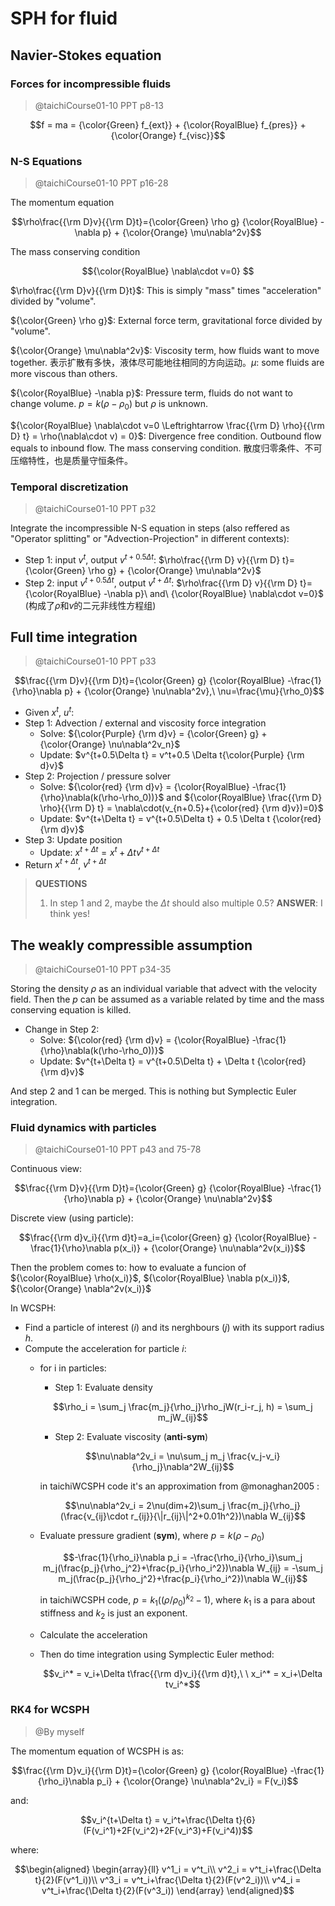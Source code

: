 # SPH for fluid

## Navier-Stokes equation

### Forces for incompressible fluids

> @taichiCourse01-10 PPT p8-13

$$f = ma = {\color{Green} f_{ext}} + {\color{RoyalBlue} f_{pres}} + {\color{Orange} f_{visc}}$$

### N-S Equations

> @taichiCourse01-10 PPT p16-28

The momentum equation

$$\rho\frac{{\rm D}v}{{\rm D}t}={\color{Green} \rho g} {\color{RoyalBlue} -\nabla p} + {\color{Orange} \mu\nabla^2v}$$

The mass conserving condition

$${\color{RoyalBlue} \nabla\cdot v=0} $$

$\rho\frac{{\rm D}v}{{\rm D}t}$: This is simply "mass" times "acceleration" divided by "volume".

${\color{Green} \rho g}$: External force term, gravitational force divided by "volume".

${\color{Orange} \mu\nabla^2v}$: Viscosity term, how fluids want to move together. 表示扩散有多快，液体尽可能地往相同的方向运动。$\mu$: some fluids are more viscous than others.

${\color{RoyalBlue} -\nabla p}$: Pressure term, fluids do not want to change volume. $p=k(\rho-\rho_0)$ but $\rho$ is unknown.

${\color{RoyalBlue} \nabla\cdot v=0 \Leftrightarrow \frac{{\rm D} \rho}{{\rm D} t} = \rho(\nabla\cdot v) = 0}$: Divergence free condition. Outbound flow equals to inbound flow. The mass conserving condition. 散度归零条件、不可压缩特性，也是质量守恒条件。

### Temporal discretization

> @taichiCourse01-10 PPT p32

Integrate the incompressible N-S equation in steps (also reffered as "Operator splitting" or "Advection-Projection" in different contexts):

* Step 1: input $v^t$, output $v^{t+0.5\Delta t}$: $\rho\frac{{\rm D} v}{{\rm D} t}={\color{Green} \rho g} + {\color{Orange} \mu\nabla^2v}$
* Step 2: input $v^{t+0.5\Delta t}$, output $v^{t+\Delta t}$: $\rho\frac{{\rm D} v}{{\rm D} t}={\color{RoyalBlue} -\nabla p}\ and\ {\color{RoyalBlue} \nabla\cdot v=0}$ (构成了$\rho$和$v$的二元非线性方程组)

## Full time integration

> @taichiCourse01-10 PPT p33

$$\frac{{\rm D}v}{{\rm D}t}={\color{Green} g} {\color{RoyalBlue} -\frac{1}{\rho}\nabla p} + {\color{Orange} \nu\nabla^2v},\ \nu=\frac{\mu}{\rho_0}$$

* Given $x^t$, $u^t$:
* Step 1: Advection / external and viscosity force integration
    * Solve: ${\color{Purple} {\rm d}v} = {\color{Green} g} + {\color{Orange} \nu\nabla^2v_n}$
    * Update: $v^{t+0.5\Delta t} = v^t+0.5 \Delta t{\color{Purple} {\rm d}v}$
* Step 2: Projection / pressure solver
    * Solve: ${\color{red} {\rm d}v} = {\color{RoyalBlue} -\frac{1}{\rho}\nabla(k(\rho-\rho_0))}$ and ${\color{RoyalBlue} \frac{{\rm D} \rho}{{\rm D} t} = \nabla\cdot(v_{n+0.5}+{\color{red} {\rm d}v})=0}$
    * Update: $v^{t+\Delta t} = v^{t+0.5\Delta t} + 0.5 \Delta t {\color{red} {\rm d}v}$
* Step 3: Update position
    * Update: $x^{t+\Delta t} = x^t+\Delta tv^{t+\Delta t}$
* Return $x^{t+\Delta t}$, $v^{t+\Delta t}$

> **QUESTIONS**
>
> 1. In step 1 and 2, maybe the $\Delta t$ should also multiple 0.5? **ANSWER**: I think yes!

## The weakly compressible assumption

> @taichiCourse01-10 PPT p34-35

Storing the density $\rho$ as an individual variable that advect with the velocity field. Then the $p$ can be assumed as a variable related by time and the mass conserving equation is killed.

* Change in Step 2:
    * Solve: ${\color{red} {\rm d}v} = {\color{RoyalBlue} -\frac{1}{\rho}\nabla(k(\rho-\rho_0))}$
    * Update: $v^{t+\Delta t} = v^{t+0.5\Delta t} + \Delta t {\color{red} {\rm d}v}$

And step 2 and 1 can be merged. This is nothing but Symplectic Euler integration.

### Fluid dynamics with particles

> @taichiCourse01-10 PPT p43 and 75-78

Continuous view:

$$\frac{{\rm D}v}{{\rm D}t}={\color{Green} g} {\color{RoyalBlue} -\frac{1}{\rho}\nabla p} + {\color{Orange} \nu\nabla^2v}$$

Discrete view (using particle):

$$\frac{{\rm d}v_i}{{\rm d}t}=a_i={\color{Green} g} {\color{RoyalBlue} -\frac{1}{\rho}\nabla p(x_i)} + {\color{Orange} \nu\nabla^2v(x_i)}$$

Then the problem comes to: how to evaluate a funcion of ${\color{RoyalBlue} \rho(x_i)}$, ${\color{RoyalBlue} \nabla p(x_i)}$, ${\color{Orange} \nabla^2v(x_i)}$

In WCSPH:

* Find a particle of interest ($i$) and its nerghbours ($j$) with its support radius $h$.
* Compute the acceleration for particle $i$:
    * for i in particles:
        * Step 1: Evaluate density

        $$\rho_i = \sum_j \frac{m_j}{\rho_j}\rho_jW(r_i-r_j, h) = \sum_j m_jW_{ij}$$

        * Step 2: Evaluate viscosity (**anti-sym**)

        $$\nu\nabla^2v_i = \nu\sum_j m_j \frac{v_j-v_i}{\rho_j}\nabla^2W_{ij}$$

        in taichiWCSPH code it's an approximation from @monaghan2005 :

        $$\nu\nabla^2v_i = 2\nu(dim+2)\sum_j \frac{m_j}{\rho_j}(\frac{v_{ij}\cdot r_{ij}}{\|r_{ij}\|^2+0.01h^2})\nabla W_{ij}$$

    * Evaluate pressure gradient (**sym**), where $p = k(\rho-\rho_0)$

        $$-\frac{1}{\rho_i}\nabla p_i = -\frac{\rho_i}{\rho_i}\sum_j m_j(\frac{p_j}{\rho_j^2}+\frac{p_i}{\rho_i^2})\nabla W_{ij} = -\sum_j m_j(\frac{p_j}{\rho_j^2}+\frac{p_i}{\rho_i^2})\nabla W_{ij}$$

        in taichiWCSPH code, $p = k_1((\rho/\rho_0)^{k_2}-1)$, where $k_1$ is a para about stiffness and $k_2$ is just an exponent.

    * Calculate the acceleration

    * Then do time integration using Symplectic Euler method:

        $$v_i^* = v_i+\Delta t\frac{{\rm d}v_i}{{\rm d}t},\ \ x_i^* = x_i+\Delta tv_i^*$$

### RK4 for WCSPH

> @By myself

The momentum equation of WCSPH is as:

$$\frac{{\rm D}v_i}{{\rm D}t}={\color{Green} g} {\color{RoyalBlue} -\frac{1}{\rho_i}\nabla p_i} + {\color{Orange} \nu\nabla^2v_i} = F(v_i)$$

and:

$$v_i^{t+\Delta t} = v_i^t+\frac{\Delta t}{6}(F(v_i^1)+2F(v_i^2)+2F(v_i^3)+F(v_i^4))$$

where:

$$\begin{aligned}
    \begin{array}{ll}
      v^1_i = v^t_i\\
      v^2_i = v^t_i+\frac{\Delta t}{2}(F(v^1_i))\\
      v^3_i = v^t_i+\frac{\Delta t}{2}(F(v^2_i))\\
      v^4_i = v^t_i+\frac{\Delta t}{2}(F(v^3_i))
    \end{array}
\end{aligned}$$
